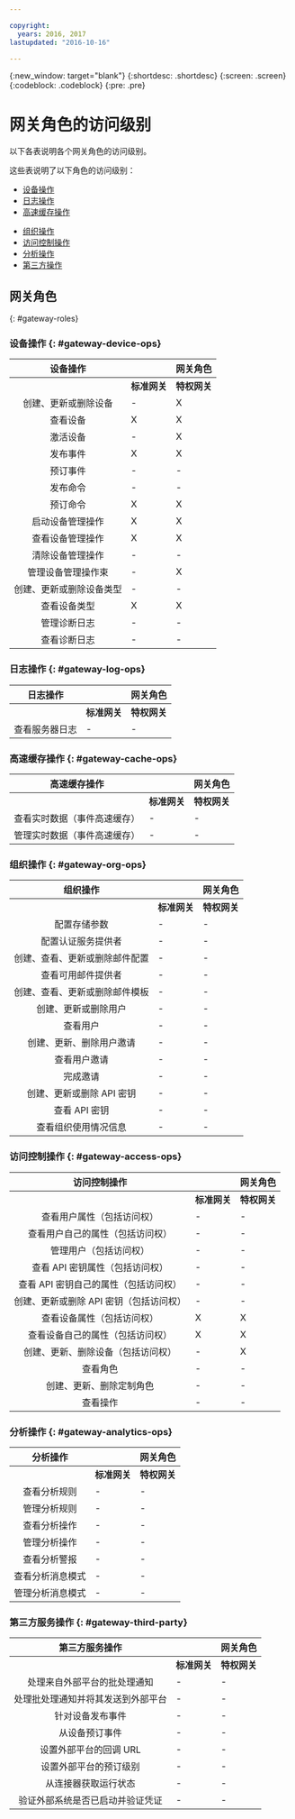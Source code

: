 ```yaml
---

copyright:
  years: 2016, 2017
lastupdated: "2016-10-16"

---
```


{:new_window: target="blank"}
{:shortdesc: .shortdesc}
{:screen: .screen}
{:codeblock: .codeblock}
{:pre: .pre}

# 网关角色的访问级别

以下各表说明各个网关角色的访问级别。

这些表说明了以下角色的访问级别：
- [设备操作](#gateway-device-ops)
- [日志操作](#gateway-log-ops)
- [高速缓存操作](#gateway-cache-ops)
<!-- [Historian Operations](#gateway-historian) -->
- [组织操作](#gateway-org-ops)
- [访问控制操作](#gateway-access-ops)
- [分析操作](#gateway-analytics-ops)
- [第三方操作](#gateway-third-party)  
<!-- - [Risk Management Operations](#gateway-risk-mgt) -->

## 网关角色
{: #gateway-roles}

### 设备操作 {: #gateway-device-ops}

设备操作 || 网关角色|
:--------: | ---------------------|------------------------
           | **标准网关** | **特权网关**
创建、更新或删除设备|-|X
查看设备|X|X
激活设备|-|X
发布事件|X|X
预订事件|-|-
发布命令|-|-
预订命令|X|X
启动设备管理操作|X|X
查看设备管理操作|X|X
清除设备管理操作|-|-
管理设备管理操作束|-|X
创建、更新或删除设备类型|-|-
查看设备类型|X|X
管理诊断日志|-|-
查看诊断日志|-|-

### 日志操作 {: #gateway-log-ops}

日志操作 || 网关角色|
:--------: | ---------------------|------------------------
           | **标准网关** | **特权网关**
查看服务器日志|-|-

### 高速缓存操作 {: #gateway-cache-ops}

高速缓存操作 || 网关角色|
:--------: | ---------------------|------------------------
           | **标准网关** | **特权网关**
查看实时数据（事件高速缓存）|-|-
管理实时数据（事件高速缓存）|-|-


### 组织操作 {: #gateway-org-ops}

组织操作 || 网关角色|
:--------: | ---------------------|------------------------
           | **标准网关** | **特权网关**
配置存储参数|-|-
配置认证服务提供者|-|-
创建、查看、更新或删除邮件配置|-|-
查看可用邮件提供者|-|-
创建、查看、更新或删除邮件模板|-|-
创建、更新或删除用户|-|-
查看用户|-|-
创建、更新、删除用户邀请|-|-
查看用户邀请|-|-
完成邀请|-|-
创建、更新或删除 API 密钥|-|-
查看 API 密钥|-|-
查看组织使用情况信息|-|-

### 访问控制操作 {: #gateway-access-ops}

访问控制操作 || 网关角色|
:--------: | ---------------------|------------------------
           | **标准网关** | **特权网关**
查看用户属性（包括访问权）|-|-
查看用户自己的属性（包括访问权）|-|-
管理用户（包括访问权）|-|-
查看 API 密钥属性（包括访问权）|-|-
查看 API 密钥自己的属性（包括访问权）|-|-
创建、更新或删除 API 密钥（包括访问权）|-|-
查看设备属性（包括访问权）|X|X
查看设备自己的属性（包括访问权）|X|X
创建、更新、删除设备（包括访问权）|-|X
查看角色|-|-
创建、更新、删除定制角色|-|-
查看操作|-|-

### 分析操作 {: #gateway-analytics-ops}

分析操作 || 网关角色|
:--------: | ---------------------|------------------------|
           | **标准网关** | **特权网关** |
查看分析规则|-|-
管理分析规则|-|-
查看分析操作|-|-
管理分析操作|-|-
查看分析警报|-|-
查看分析消息模式|-|-
管理分析消息模式|-|-

### 第三方服务操作 {: #gateway-third-party}

第三方服务操作 || 网关角色|
:--------: | ---------------------|------------------------
           | **标准网关** | **特权网关**
处理来自外部平台的批处理通知|-|-
处理批处理通知并将其发送到外部平台|-|-
针对设备发布事件|-|-
从设备预订事件|-|-
设置外部平台的回调 URL|-|-
设置外部平台的预订级别|-|-
从连接器获取运行状态|-|-
验证外部系统是否已启动并验证凭证|-|-
